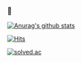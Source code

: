 ### 

<!--
**jongyeon95/jongyeon95** is a ✨ _special_ ✨ repository because its `README.md` (this file) appears on your GitHub profile.

Here are some ideas to get you started:

- 🔭 I’m currently working on ...
- 🌱 I’m currently learning ...
- 👯 I’m looking to collaborate on ...
- 🤔 I’m looking for help with ...
- 💬 Ask me about ...
- 📫 How to reach me: ...
- 😄 Pronouns: ...
- ⚡ Fun fact: ...
-->

### 🌱

 [![Anurag's github stats](https://github-readme-stats.vercel.app/api?username=jongyeon95)](https://github.com/anuraghazra/github-readme-stats)
 
 [![Hits](https://hits.seeyoufarm.com/api/count/incr/badge.svg?url=https%3A%2F%2Fgithub.com%2Fjongyeon95)](https://hits.seeyoufarm.com)
 
 [![solved.ac](http://mazassumnida.wtf/api/v2/generate_badge?boj=jongyeon95)](https://solved.ac/jongyeon95)

